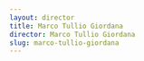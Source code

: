 ```yaml
---
layout: director
title: Marco Tullio Giordana
director: Marco Tullio Giordana
slug: marco-tullio-giordana
---
```

